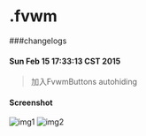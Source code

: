 # .fvwm

###changelogs

#### Sun Feb 15 17:33:13 CST 2015

>加入FvwmButtons autohiding

#### Screenshot

![img1](https://41.media.tumblr.com/a755a11463e0003b4d675b8d8572e295/tumblr_nln5d2SkeL1r68ev5o1_540.png)
![img2](ihttps://40.media.tumblr.com/9aa6f59bc9287da22ac310493ba33f15/tumblr_nln5pfTScp1r68ev5o1_1280.png)

